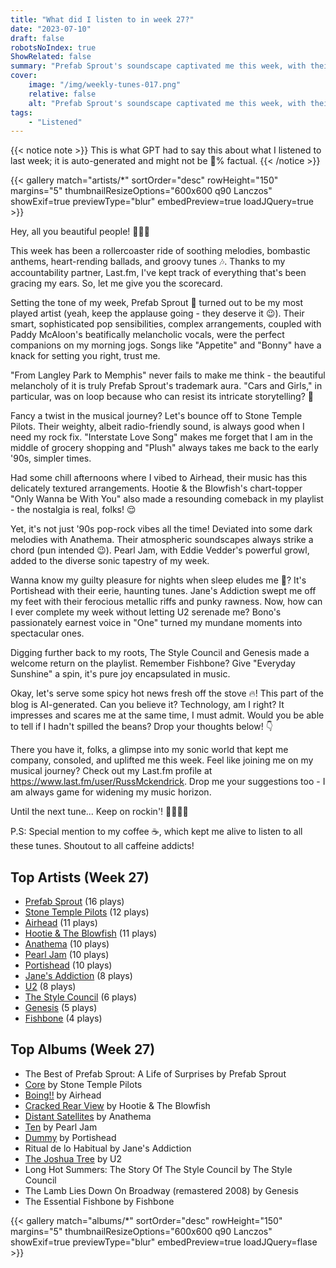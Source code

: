 ```yaml
---
title: "What did I listen to in week 27?"
date: "2023-07-10"
draft: false
robotsNoIndex: true
ShowRelated: false
summary: "Prefab Sprout's soundscape captivated me this week, with their eclectic melodies ruling my playlist. Their artistic genius is undeniable."
cover:
    image: "/img/weekly-tunes-017.png"
    relative: false
    alt: "Prefab Sprout's soundscape captivated me this week, with their eclectic melodies ruling my playlist. Their artistic genius is undeniable."
tags:
    - "Listened"
---
```


{{< notice note >}}
This is what GPT had to say this about what I listened to last week; it is auto-generated and might not be 💯% factual.
{{< /notice >}}

{{< gallery match="artists/*" sortOrder="desc" rowHeight="150" margins="5" thumbnailResizeOptions="600x600 q90 Lanczos" showExif=true previewType="blur" embedPreview=true loadJQuery=true >}}

Hey, all you beautiful people! 🎵🤘🏼

This week has been a rollercoaster ride of soothing melodies, bombastic anthems, heart-rending ballads, and groovy tunes 🎶. Thanks to my accountability partner, Last.fm, I've kept track of everything that's been gracing my ears. So, let me give you the scorecard.

Setting the tone of my week, Prefab Sprout 🌱 turned out to be my most played artist (yeah, keep the applause going - they deserve it 😉). Their smart, sophisticated pop sensibilities, complex arrangements, coupled with Paddy McAloon's beatifically melancholic vocals, were the perfect companions on my morning jogs. Songs like "Appetite" and "Bonny" have a knack for setting you right, trust me. 

"From Langley Park to Memphis" never fails to make me think - the beautiful melancholy of it is truly Prefab Sprout's trademark aura. "Cars and Girls," in particular, was on loop because who can resist its intricate storytelling? 🔁 

Fancy a twist in the musical journey? Let's bounce off to Stone Temple Pilots. Their weighty, albeit radio-friendly sound, is always good when I need my rock fix. "Interstate Love Song" makes me forget that I am in the middle of grocery shopping and "Plush" always takes me back to the early '90s, simpler times. 

Had some chill afternoons where I vibed to Airhead, their music has this delicately textured arrangements. Hootie & the Blowfish's chart-topper "Only Wanna be With You" also made a resounding comeback in my playlist - the nostalgia is real, folks! 😌 

Yet, it's not just '90s pop-rock vibes all the time! Deviated into some dark melodies with Anathema. Their atmospheric soundscapes always strike a chord (pun intended 😉). Pearl Jam, with Eddie Vedder's powerful growl, added to the diverse sonic tapestry of my week. 

Wanna know my guilty pleasure for nights when sleep eludes me 🌙? It's Portishead with their eerie, haunting tunes. Jane's Addiction swept me off my feet with their ferocious metallic riffs and punky rawness. Now, how can I ever complete my week without letting U2 serenade me? Bono's passionately earnest voice in "One" turned my mundane moments into spectacular ones.

Digging further back to my roots, The Style Council and Genesis made a welcome return on the playlist. Remember Fishbone? Give "Everyday Sunshine" a spin, it's pure joy encapsulated in music. 

Okay, let's serve some spicy hot news fresh off the stove 🔥! This part of the blog is AI-generated. Can you believe it? Technology, am I right? It impresses and scares me at the same time, I must admit. Would you be able to tell if I hadn't spilled the beans? Drop your thoughts below! 👇

There you have it, folks, a glimpse into my sonic world that kept me company, consoled, and uplifted me this week. Feel like joining me on my musical journey? Check out my Last.fm profile at https://www.last.fm/user/RussMckendrick. Drop me your suggestions too - I am always game for widening my music horizon.

Until the next tune...
Keep on rockin'! 🤘🏼🎸🎵 

P.S: Special mention to my coffee ☕, which kept me alive to listen to all these tunes. Shoutout to all caffeine addicts!

## Top Artists (Week 27)

- [Prefab Sprout](https://www.russ.fm/artist/prefab-sprout/) (16 plays)
- [Stone Temple Pilots](https://www.russ.fm/artist/stone-temple-pilots/) (12 plays)
- [Airhead](https://www.russ.fm/artist/airhead/) (11 plays)
- [Hootie & The Blowfish](https://www.russ.fm/artist/hootie-the-blowfish/) (11 plays)
- [Anathema](https://www.russ.fm/artist/anathema/) (10 plays)
- [Pearl Jam](https://www.russ.fm/artist/pearl-jam/) (10 plays)
- [Portishead](https://www.russ.fm/artist/portishead/) (10 plays)
- [Jane's Addiction](https://www.russ.fm/artist/janes-addiction/) (8 plays)
- [U2](https://www.russ.fm/artist/u2/) (8 plays)
- [The Style Council](https://www.russ.fm/artist/the-style-council/) (6 plays)
- [Genesis](https://www.russ.fm/artist/genesis/) (5 plays)
- [Fishbone](https://www.russ.fm/artist/fishbone/) (4 plays)


## Top Albums (Week 27)

- The Best of Prefab Sprout: A Life of Surprises by Prefab Sprout
- [Core](https://www.russ.fm/albums/core-4798781/) by Stone Temple Pilots
- [Boing!!](https://www.russ.fm/albums/boing-1343423/) by Airhead
- [Cracked Rear View](https://www.russ.fm/albums/cracked-rear-view-27617181/) by Hootie & The Blowfish
- [Distant Satellites](https://www.russ.fm/albums/distant-satellites-5766148/) by Anathema
- [Ten](https://www.russ.fm/albums/ten-1704831/) by Pearl Jam
- [Dummy](https://www.russ.fm/albums/dummy-6326631/) by Portishead
- Ritual de lo Habitual by Jane's Addiction
- [The Joshua Tree](https://www.russ.fm/albums/the-joshua-tree-10391869/) by U2
- Long Hot Summers: The Story Of The Style Council by The Style Council
- The Lamb Lies Down On Broadway (remastered 2008) by Genesis
- The Essential Fishbone by Fishbone


{{< gallery match="albums/*" sortOrder="desc" rowHeight="150" margins="5" thumbnailResizeOptions="600x600 q90 Lanczos" showExif=true previewType="blur" embedPreview=true loadJQuery=flase >}}